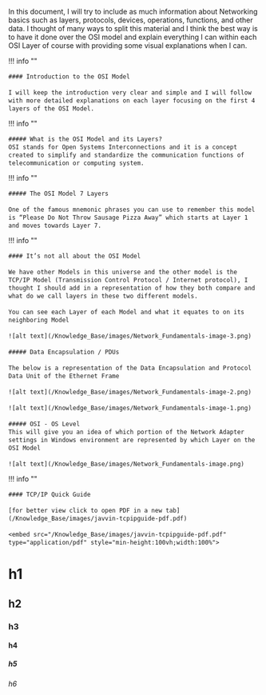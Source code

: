 In this document, I will try to include as much information about Networking basics such as layers, protocols, devices, operations, functions, and other data. I thought of many ways to split this material and I think the best way is to have it done over the OSI model and explain everything I can within each OSI Layer of course with providing some visual explanations when I can.


!!! info ""

    #### Introduction to the OSI Model

    I will keep the introduction very clear and simple and I will follow with more detailed explanations on each layer focusing on the first 4 layers of the OSI Model.

!!! info ""

    ##### What is the OSI Model and its Layers?
    OSI stands for Open Systems Interconnections and it is a concept created to simplify and standardize the communication functions of telecommunication or computing system.

!!! info ""

    ##### The OSI Model 7 Layers

    One of the famous mnemonic phrases you can use to remember this model is “Please Do Not Throw Sausage Pizza Away” which starts at Layer 1 and moves towards Layer 7.

    
!!! info ""

    #### It’s not all about the OSI Model

    We have other Models in this universe and the other model is the TCP/IP Model (Transmission Control Protocol / Internet protocol), I thought I should add in a representation of how they both compare and what do we call layers in these two different models.

    You can see each Layer of each Model and what it equates to on its neighboring Model

    ![alt text](/Knowledge_Base/images/Network_Fundamentals-image-3.png)

    ##### Data Encapsulation / PDUs

    The below is a representation of the Data Encapsulation and Protocol Data Unit of the Ethernet Frame

    ![alt text](/Knowledge_Base/images/Network_Fundamentals-image-2.png)

    ![alt text](/Knowledge_Base/images/Network_Fundamentals-image-1.png)

    ##### OSI - OS Level
    This will give you an idea of which portion of the Network Adapter settings in Windows environment are represented by which Layer on the OSI Model

    ![alt text](/Knowledge_Base/images/Network_Fundamentals-image.png)


!!! info ""

    #### TCP/IP Quick Guide

    [for better view click to open PDF in a new tab](/Knowledge_Base/images/javvin-tcpipguide-pdf.pdf)

    <embed src="/Knowledge_Base/images/javvin-tcpipguide-pdf.pdf" type="application/pdf" style="min-height:100vh;width:100%">


# h1
## h2
### h3
#### h4
##### h5
###### h6

